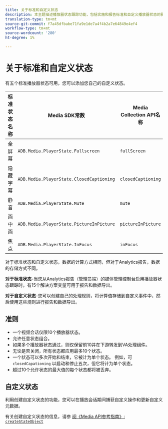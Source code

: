 ```yaml
---
title: 关于标准和自定义状态
description: 本主题描述播放器状态跟踪功能，包括实施和报告标准和自定义播放器状态的要求和准则。
translation-type: tm+mt
source-git-commit: f7a45dfbabe71fa9e1de7a4f4b2a7e64849e4ef4
workflow-type: tm+mt
source-wordcount: '280'
ht-degree: 1%

---
```



# 关于标准和自定义状态

有五个标准播放器状态可用，您可以添加您自己的自定义状态。

| 标准状态名称 | Media SDK常数 | Media Collection API名称 |
|-----------------------|------------------------------------------|-----------------------------|
| 全屏幕 | `ADB.Media.PlayerState.Fullscreen` | `fullScreen` |
| 隐藏字幕 | `ADB.Media.PlayerState.ClosedCaptioning` | `closedCaptioning` |
| 静音 | `ADB.Media.PlayerState.Mute` | `mute` |
| 画中画 | `ADB.Media.PlayerState.PictureInPicture` | `pictureInPicture` |
| 焦点 | `ADB.Media.PlayerState.InFocus` | `inFocus` |

对于标准状态和自定义状态，数据的计算方式相同，但对于Analytics报告，数据的存储方式不同。

**对于标准状态**-当您从Analytics报告（管理员端）的媒体管理控制台启用播放器状态跟踪时，有15个解决方案变量可用于报告和数据导出。

**对于自定义状态**-您可以创建自己的处理规则，将计算值存储到自定义事件中，然后使用这些规则进行报告和数据导出。

## 准则

* 一个视频会话仅限10个播放器状态。
* 允许任意状态组合。
* 如果多个播放器状态通过，则仅保留前10并在下游转发到VA处理组件。
* 无论是否关闭，所有状态都应用最多10个状态。
* 一个状态可以多次开始和结束，它被计为单个状态。 例如，可 `closedCapationing` 以启动和停止五次，但它将计为单个状态。
* 超过10个允许状态的最大值的每个状态都将被丢弃。

## 自定义状态

利用创建自定义状态的功能，您可以在播放会话期间捕获自定义操作和更新自定义元数据。

有关创建自定义状态的信息，请参 [阅《Media API参考指南》: `createStateObject`](https://aep-sdks.gitbook.io/docs/using-mobile-extensions/adobe-media-analytics/media-api-reference#createstateobject)
